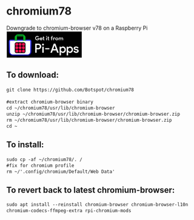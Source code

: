 # chromium78
Downgrade to chromium-browser v78 on a Raspberry Pi  
[![badge](https://github.com/Botspot/pi-apps/blob/master/icons/badge.png?raw=true)](https://github.com/Botspot/pi-apps)  

## To download:
```
git clone https://github.com/Botspot/chromium78

#extract chromium-browser binary
cd ~/chromium78/usr/lib/chromium-browser
unzip ~/chromium78/usr/lib/chromium-browser/chromium-browser.zip
rm ~/chromium78/usr/lib/chromium-browser/chromium-browser.zip
cd ~
```
## To install:
```
sudo cp -af ~/chromium78/. /
#fix for chromium profile
rm ~/'.config/chromium/Default/Web Data'
```
## To revert back to latest chromium-browser:
```
sudo apt install --reinstall chromium-browser chromium-browser-l10n chromium-codecs-ffmpeg-extra rpi-chromium-mods
```
